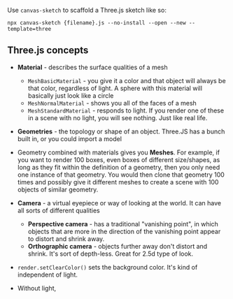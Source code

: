 Use `canvas-sketch` to scaffold a Three.js sketch like so:

```
npx canvas-sketch {filename}.js --no-install --open --new --template=three
```

## Three.js concepts
* __Material__ - describes the surface qualities of a mesh
  * `MeshBasicMaterial` - you give it a color and that object will always be that color, regardless of light.  A sphere with this material will basically just look like a circle
  * `MeshNormalMaterial` - shows you all of the faces of a mesh
  * `MeshStandardMaterial` - responds to light.  If you render one of these in a scene with no light, you will see nothing.  Just like real life.

* __Geometries__ - the topology or shape of an object.  Three.JS has a bunch built in, or you could import a model

* Geometry combined with materials gives you __Meshes__.  For example, if you want to render 100 boxes, even boxes of different size/shapes, as long as they fit within the definition of a geometry, then you only need one instance of that geometry.  You would then clone that geometry 100 times and possibly give it different meshes to create a scene with 100 objects of similar geometry.

* __Camera__ - a virtual eyepiece or way of looking at the world.  It can have all sorts of different qualities
  * __Perspective camera__ - has a traditional "vanishing point", in which objects that are more in the direction of the vanishing point appear to distort and shrink away.  
  * __Orthographic camera__ - objects further away don't distort and shrink.  It's sort of depth-less.  Great for 2.5d type of look.

* `render.setClearColor()` sets the background color. It's kind of independent of light.
* Without light,
